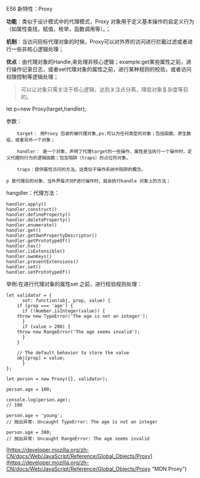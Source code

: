 ES6 新特性：Proxy


 **功能**：类似于设计模式中的代理模式，Proxy 对象用于定义基本操作的自定义行为（如属性查找，赋值，枚举，函数调用等）。；

 **机制**：当访问目标代理对象的时候，Proxy可以对外界的访问进行拦截过滤或者进行一些非核心逻辑处理；

  **优点**：由代理对象的Handle,来处理非核心逻辑；example:get某些属性之前，进行操作记录日志，或者set代理对象的属性之前，进行某种规则的校验，或者访问权限控制等逻辑处理；

         
> 可以让对象只需关注于核心逻辑，达到关注点分离，降低对象复杂度等目的。

  let p=new Proxy(target,handler);
   
  参数：

		target： 用Proxy 包装的被代理对象,ps:可以为任何类型的对象；包括函数、原生数组，或者另外一个对象；

   	    handler： 是一个对象，声明了代理target的一些操作，属性是当执行一个操作时，定义代理的行为的逻辑函数；包含陷阱（traps）的占位符对象。
         
		traps：提供属性访问的方法。这类似于操作系统中陷阱的概念。

	p 是代理后的对象，当外界每次对P进行操作时，就会执行handle 对象上的方法；  	


hangdler：代理方法：

    handler.apply()
    handler.construct()
    handler.defineProperty()
    handler.deleteProperty()
    handler.enumerate()
    handler.get()
    handler.getOwnPropertyDescriptor()
    handler.getPrototypeOf()
    handler.has()
    handler.isExtensible()
    handler.ownKeys()
    handler.preventExtensions()
    handler.set()
    handler.setPrototypeOf()


举例:在进行代理对象的属性set 之前，进行校验规则处理：

    let validator = {
	      set: function(obj, prop, value) {
	    if (prop === 'age') {
	      if (!Number.isInteger(value)) {
	    throw new TypeError('The age is not an integer');
	      }
	      if (value > 200) {
	    throw new RangeError('The age seems invalid');
	      }
	    }
	    
	    // The default behavior to store the value
	    obj[prop] = value;
	      }
    };
    
    let person = new Proxy({}, validator);
    
    person.age = 100;
    
    console.log(person.age); 
    // 100
    
    person.age = 'young'; 
    // 抛出异常: Uncaught TypeError: The age is not an integer
    
    person.age = 300; 
    // 抛出异常: Uncaught RangeError: The age seems invalid


[https://developer.mozilla.org/zh-CN/docs/Web/JavaScript/Reference/Global_Objects/Proxy](https://developer.mozilla.org/zh-CN/docs/Web/JavaScript/Reference/Global_Objects/Proxy "MDN Proxy")

